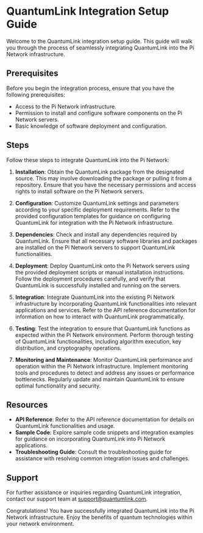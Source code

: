 # QuantumLink Integration Setup Guide

Welcome to the QuantumLink integration setup guide. This guide will walk you through the process of seamlessly integrating QuantumLink into the Pi Network infrastructure.

## Prerequisites

Before you begin the integration process, ensure that you have the following prerequisites:

- Access to the Pi Network infrastructure.
- Permission to install and configure software components on the Pi Network servers.
- Basic knowledge of software deployment and configuration.

## Steps

Follow these steps to integrate QuantumLink into the Pi Network:

1. **Installation**: Obtain the QuantumLink package from the designated source. This may involve downloading the package or pulling it from a repository. Ensure that you have the necessary permissions and access rights to install software on the Pi Network servers.

2. **Configuration**: Customize QuantumLink settings and parameters according to your specific deployment requirements. Refer to the provided configuration templates for guidance on configuring QuantumLink for integration with the Pi Network infrastructure.

3. **Dependencies**: Check and install any dependencies required by QuantumLink. Ensure that all necessary software libraries and packages are installed on the Pi Network servers to support QuantumLink functionalities.

4. **Deployment**: Deploy QuantumLink onto the Pi Network servers using the provided deployment scripts or manual installation instructions. Follow the deployment procedures carefully, and verify that QuantumLink is successfully installed and running on the servers.

5. **Integration**: Integrate QuantumLink into the existing Pi Network infrastructure by incorporating QuantumLink functionalities into relevant applications and services. Refer to the API reference documentation for information on how to interact with QuantumLink programmatically.

6. **Testing**: Test the integration to ensure that QuantumLink functions as expected within the Pi Network environment. Perform thorough testing of QuantumLink functionalities, including algorithm execution, key distribution, and cryptography operations.

7. **Monitoring and Maintenance**: Monitor QuantumLink performance and operation within the Pi Network infrastructure. Implement monitoring tools and procedures to detect and address any issues or performance bottlenecks. Regularly update and maintain QuantumLink to ensure optimal functionality and security.

## Resources

- **API Reference**: Refer to the API reference documentation for details on QuantumLink functionalities and usage.
- **Sample Code**: Explore sample code snippets and integration examples for guidance on incorporating QuantumLink into Pi Network applications.
- **Troubleshooting Guide**: Consult the troubleshooting guide for assistance with resolving common integration issues and challenges.

## Support

For further assistance or inquiries regarding QuantumLink integration, contact our support team at support@quantumlink.com.

Congratulations! You have successfully integrated QuantumLink into the Pi Network infrastructure. Enjoy the benefits of quantum technologies within your network environment.
